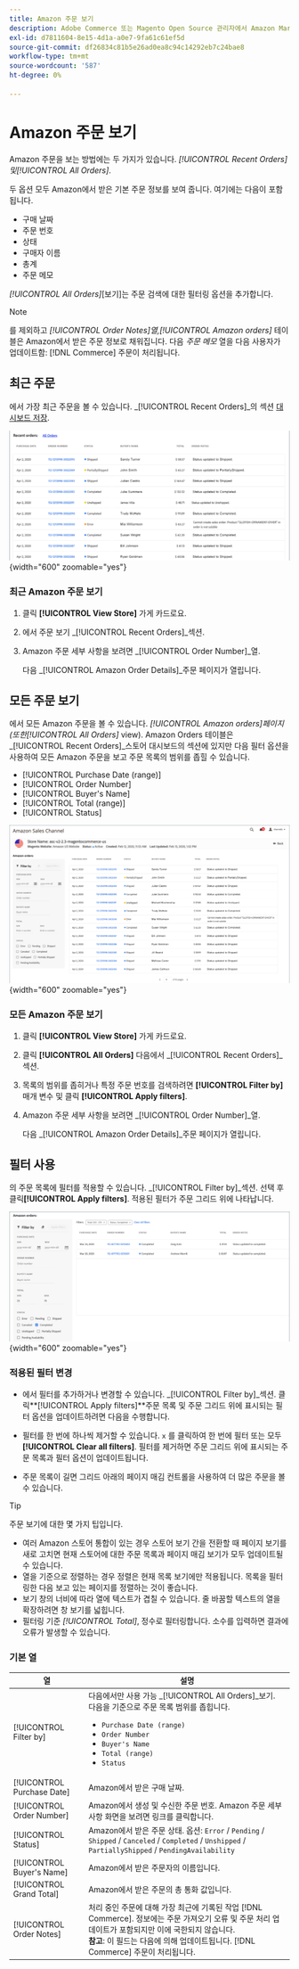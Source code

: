 ```yaml
---
title: Amazon 주문 보기
description: Adobe Commerce 또는 Magento Open Source 관리자에서 Amazon Marketplace 주문을 봅니다.
exl-id: d7811604-8e15-4d1a-a0e7-9fa61c61ef5d
source-git-commit: df26834c81b5e26ad0ea8c94c14292eb7c24bae8
workflow-type: tm+mt
source-wordcount: '587'
ht-degree: 0%

---
```


# Amazon 주문 보기

Amazon 주문을 보는 방법에는 두 가지가 있습니다. _[!UICONTROL Recent Orders]_및_[!UICONTROL All Orders]_.

두 옵션 모두 Amazon에서 받은 기본 주문 정보를 보여 줍니다. 여기에는 다음이 포함됩니다.

- 구매 날짜
- 주문 번호
- 상태
- 구매자 이름
- 총계
- 주문 메모

_[!UICONTROL All Orders]_[보기]는 주문 검색에 대한 필터링 옵션을 추가합니다.

>[!NOTE]
>
>를 제외하고 _[!UICONTROL Order Notes]_열,_[!UICONTROL Amazon orders]_ 테이블은 Amazon에서 받은 주문 정보로 채워집니다. 다음 _주문 메모_ 열을 다음 사용자가 업데이트함: [!DNL Commerce] 주문이 처리됩니다.

## 최근 주문

에서 가장 최근 주문을 볼 수 있습니다. _[!UICONTROL Recent Orders]_의 섹션 [대시보드 저장](./amazon-store-dashboard.md).

![최근 주문](assets/amazon-recent-orders-imported.png){width="600" zoomable="yes"}

### 최근 Amazon 주문 보기

1. 클릭 **[!UICONTROL View Store]** 가게 카드로요.

1. 에서 주문 보기 _[!UICONTROL Recent Orders]_섹션.

1. Amazon 주문 세부 사항을 보려면 _[!UICONTROL Order Number]_열.

   다음 _[!UICONTROL Amazon Order Details]_주문 페이지가 열립니다.

## 모든 주문 보기

에서 모든 Amazon 주문을 볼 수 있습니다. _[!UICONTROL Amazon orders]_페이지(또한_[!UICONTROL All Orders]_ view). Amazon Orders 테이블은 _[!UICONTROL Recent Orders]_스토어 대시보드의 섹션에 있지만 다음 필터 옵션을 사용하여 모든 Amazon 주문을 보고 주문 목록의 범위를 좁힐 수 있습니다.

- [!UICONTROL Purchase Date (range)]
- [!UICONTROL Order Number]
- [!UICONTROL Buyer's Name]
- [!UICONTROL Total (range)]
- [!UICONTROL Status]

![Amazon 주문](assets/amazon-orders-list-all.png){width="600" zoomable="yes"}

### 모든 Amazon 주문 보기

1. 클릭 **[!UICONTROL View Store]** 가게 카드로요.

1. 클릭 **[!UICONTROL All Orders]** 다음에서 _[!UICONTROL Recent Orders]_섹션.

1. 목록의 범위를 좁히거나 특정 주문 번호를 검색하려면 **[!UICONTROL Filter by]** 매개 변수 및 클릭 **[!UICONTROL Apply filters]**.

1. Amazon 주문 세부 사항을 보려면 _[!UICONTROL Order Number]_열.

   다음 _[!UICONTROL Amazon Order Details]_주문 페이지가 열립니다.

## 필터 사용

의 주문 목록에 필터를 적용할 수 있습니다. _[!UICONTROL Filter by]_섹션. 선택 후 클릭&#x200B;**[!UICONTROL Apply filters]**. 적용된 필터가 주문 그리드 위에 나타납니다.

![Amazon 주문 보기 필터](assets/amazon-orders-filter-view.png){width="600" zoomable="yes"}

### 적용된 필터 변경

- 에서 필터를 추가하거나 변경할 수 있습니다. _[!UICONTROL Filter by]_섹션. 클릭&#x200B;**[!UICONTROL Apply filters]**주문 목록 및 주문 그리드 위에 표시되는 필터 옵션을 업데이트하려면 다음을 수행합니다.

- 필터를 한 번에 하나씩 제거할 수 있습니다. `x` 를 클릭하여 한 번에 필터 또는 모두 **[!UICONTROL Clear all filters]**. 필터를 제거하면 주문 그리드 위에 표시되는 주문 목록과 필터 옵션이 업데이트됩니다.

- 주문 목록이 길면 그리드 아래의 페이지 매김 컨트롤을 사용하여 더 많은 주문을 볼 수 있습니다.

>[!TIP]
>
>주문 보기에 대한 몇 가지 팁입니다.
>
>- 여러 Amazon 스토어 통합이 있는 경우 스토어 보기 간을 전환할 때 페이지 보기를 새로 고치면 현재 스토어에 대한 주문 목록과 페이지 매김 보기가 모두 업데이트될 수 있습니다.
>- 열을 기준으로 정렬하는 경우 정렬은 현재 목록 보기에만 적용됩니다. 목록을 필터링한 다음 보고 있는 페이지를 정렬하는 것이 좋습니다.
>- 보기 창의 너비에 따라 열에 텍스트가 겹칠 수 있습니다. 줄 바꿈할 텍스트의 열을 확장하려면 창 보기를 넓힙니다.
>- 필터링 기준 _[!UICONTROL Total]_, 정수로 필터링합니다. 소수를 입력하면 결과에 오류가 발생할 수 있습니다.


### 기본 열

| 열 | 설명 |
|---|---|
| [!UICONTROL Filter by] | 다음에서만 사용 가능 _[!UICONTROL All Orders]_보기.<br>다음을 기준으로 주문 목록 범위를 좁힙니다.<ul><li>`Purchase Date (range)`</li><li>`Order Number`</li><li>`Buyer's Name`</li><li>`Total (range)`</li><li>`Status`</li></ul> |
| [!UICONTROL Purchase Date] | Amazon에서 받은 구매 날짜. |
| [!UICONTROL Order Number] | Amazon에서 생성 및 수신한 주문 번호. Amazon 주문 세부 사항 화면을 보려면 링크를 클릭합니다. |
| [!UICONTROL Status] | Amazon에서 받은 주문 상태. 옵션: `Error` / `Pending` / `Shipped` / `Canceled` / `Completed` / `Unshipped` / `PartiallyShipped` / `PendingAvailability` |
| [!UICONTROL Buyer's Name] | Amazon에서 받은 주문자의 이름입니다. |
| [!UICONTROL Grand Total] | Amazon에서 받은 주문의 총 통화 값입니다. |
| [!UICONTROL Order Notes] | 처리 중인 주문에 대해 가장 최근에 기록된 작업 [!DNL Commerce]. 정보에는 주문 가져오기 오류 및 주문 처리 업데이트가 포함되지만 이에 국한되지 않습니다.<br>**참고**: 이 필드는 다음에 의해 업데이트됩니다. [!DNL Commerce] 주문이 처리됩니다. |
